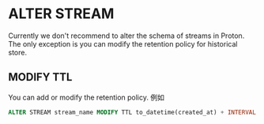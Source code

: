 # ALTER STREAM

Currently we don't recommend to alter the schema of streams in Proton. The only exception is you can modify the retention policy for historical store.

## MODIFY TTL

You can add or modify the retention policy. 例如

```sql
ALTER STREAM stream_name MODIFY TTL to_datetime(created_at) + INTERVAL 48 HOUR
```

